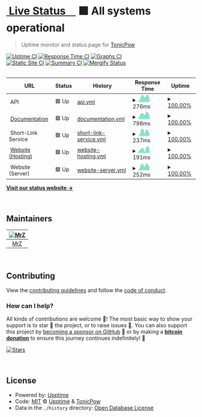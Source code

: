 # [<img alt="" src="https://tonicpow.com/favicon-32x32.png" height="28"> Live Status&nbsp;&nbsp;&nbsp;&nbsp;](https://status.tonicpow.com) <!--live status--> **🟩 All systems operational**

> Uptime monitor and status page for [TonicPow](https://tonicpow.com/?utm_source=github&utm_medium=github_repo&utm_campaign=status&utm_term=status&utm_content=status)

[![Uptime CI](https://github.com/tonicpow/status/workflows/Uptime%20CI/badge.svg)](https://github.com/tonicpow/status/actions?query=workflow%3A%22Uptime+CI%22)
[![Response Time CI](https://github.com/tonicpow/status/workflows/Response%20Time%20CI/badge.svg)](https://github.com/tonicpow/status/actions?query=workflow%3A%22Response+Time+CI%22)
[![Graphs CI](https://github.com/tonicpow/status/workflows/Graphs%20CI/badge.svg)](https://github.com/tonicpow/status/actions?query=workflow%3A%22Graphs+CI%22)
<br/>
[![Static Site CI](https://github.com/tonicpow/status/workflows/Static%20Site%20CI/badge.svg)](https://github.com/tonicpow/status/actions?query=workflow%3A%22Static+Site+CI%22)
[![Summary CI](https://github.com/tonicpow/status/workflows/Summary%20CI/badge.svg)](https://github.com/tonicpow/status/actions?query=workflow%3A%22Summary+CI%22)
[![Mergify Status](https://img.shields.io/endpoint.svg?url=https://api.mergify.com/v1/badges/tonicpow/status&style=flat&v=1)](https://mergify.io)
<br>
<br>

<!--start: status pages-->
<!-- This summary is generated by Upptime (https://github.com/upptime/upptime) -->
<!-- Do not edit this manually, your changes will be overwritten -->
<!-- prettier-ignore -->
| URL | Status | History | Response Time | Uptime |
| --- | ------ | ------- | ------------- | ------ |
| <img alt="" src="https://tonicpow.com/favicon-32x32.png" height="13"> API | 🟩 Up | [api.yml](https://github.com/tonicpow/status/commits/HEAD/history/api.yml) | <details><summary><img alt="Response time graph" src="./graphs/api/response-time-week.png" height="20"> 276ms</summary><br><a href="https://status.tonicpow.com/history/api"><img alt="Response time 230" src="https://img.shields.io/endpoint?url=https%3A%2F%2Fraw.githubusercontent.com%2Ftonicpow%2Fstatus%2FHEAD%2Fapi%2Fapi%2Fresponse-time.json"></a><br><a href="https://status.tonicpow.com/history/api"><img alt="24-hour response time 153" src="https://img.shields.io/endpoint?url=https%3A%2F%2Fraw.githubusercontent.com%2Ftonicpow%2Fstatus%2FHEAD%2Fapi%2Fapi%2Fresponse-time-day.json"></a><br><a href="https://status.tonicpow.com/history/api"><img alt="7-day response time 276" src="https://img.shields.io/endpoint?url=https%3A%2F%2Fraw.githubusercontent.com%2Ftonicpow%2Fstatus%2FHEAD%2Fapi%2Fapi%2Fresponse-time-week.json"></a><br><a href="https://status.tonicpow.com/history/api"><img alt="30-day response time 253" src="https://img.shields.io/endpoint?url=https%3A%2F%2Fraw.githubusercontent.com%2Ftonicpow%2Fstatus%2FHEAD%2Fapi%2Fapi%2Fresponse-time-month.json"></a><br><a href="https://status.tonicpow.com/history/api"><img alt="1-year response time 226" src="https://img.shields.io/endpoint?url=https%3A%2F%2Fraw.githubusercontent.com%2Ftonicpow%2Fstatus%2FHEAD%2Fapi%2Fapi%2Fresponse-time-year.json"></a></details> | <details><summary><a href="https://status.tonicpow.com/history/api">100.00%</a></summary><a href="https://status.tonicpow.com/history/api"><img alt="All-time uptime 99.98%" src="https://img.shields.io/endpoint?url=https%3A%2F%2Fraw.githubusercontent.com%2Ftonicpow%2Fstatus%2FHEAD%2Fapi%2Fapi%2Fuptime.json"></a><br><a href="https://status.tonicpow.com/history/api"><img alt="24-hour uptime 100.00%" src="https://img.shields.io/endpoint?url=https%3A%2F%2Fraw.githubusercontent.com%2Ftonicpow%2Fstatus%2FHEAD%2Fapi%2Fapi%2Fuptime-day.json"></a><br><a href="https://status.tonicpow.com/history/api"><img alt="7-day uptime 100.00%" src="https://img.shields.io/endpoint?url=https%3A%2F%2Fraw.githubusercontent.com%2Ftonicpow%2Fstatus%2FHEAD%2Fapi%2Fapi%2Fuptime-week.json"></a><br><a href="https://status.tonicpow.com/history/api"><img alt="30-day uptime 100.00%" src="https://img.shields.io/endpoint?url=https%3A%2F%2Fraw.githubusercontent.com%2Ftonicpow%2Fstatus%2FHEAD%2Fapi%2Fapi%2Fuptime-month.json"></a><br><a href="https://status.tonicpow.com/history/api"><img alt="1-year uptime 100.00%" src="https://img.shields.io/endpoint?url=https%3A%2F%2Fraw.githubusercontent.com%2Ftonicpow%2Fstatus%2FHEAD%2Fapi%2Fapi%2Fuptime-year.json"></a></details>
| <img alt="" src="https://tonicpow.com/favicon-32x32.png" height="13"> [Documentation](https://docs.tonicpow.com) | 🟩 Up | [documentation.yml](https://github.com/tonicpow/status/commits/HEAD/history/documentation.yml) | <details><summary><img alt="Response time graph" src="./graphs/documentation/response-time-week.png" height="20"> 798ms</summary><br><a href="https://status.tonicpow.com/history/documentation"><img alt="Response time 1022" src="https://img.shields.io/endpoint?url=https%3A%2F%2Fraw.githubusercontent.com%2Ftonicpow%2Fstatus%2FHEAD%2Fapi%2Fdocumentation%2Fresponse-time.json"></a><br><a href="https://status.tonicpow.com/history/documentation"><img alt="24-hour response time 483" src="https://img.shields.io/endpoint?url=https%3A%2F%2Fraw.githubusercontent.com%2Ftonicpow%2Fstatus%2FHEAD%2Fapi%2Fdocumentation%2Fresponse-time-day.json"></a><br><a href="https://status.tonicpow.com/history/documentation"><img alt="7-day response time 798" src="https://img.shields.io/endpoint?url=https%3A%2F%2Fraw.githubusercontent.com%2Ftonicpow%2Fstatus%2FHEAD%2Fapi%2Fdocumentation%2Fresponse-time-week.json"></a><br><a href="https://status.tonicpow.com/history/documentation"><img alt="30-day response time 2955" src="https://img.shields.io/endpoint?url=https%3A%2F%2Fraw.githubusercontent.com%2Ftonicpow%2Fstatus%2FHEAD%2Fapi%2Fdocumentation%2Fresponse-time-month.json"></a><br><a href="https://status.tonicpow.com/history/documentation"><img alt="1-year response time 1152" src="https://img.shields.io/endpoint?url=https%3A%2F%2Fraw.githubusercontent.com%2Ftonicpow%2Fstatus%2FHEAD%2Fapi%2Fdocumentation%2Fresponse-time-year.json"></a></details> | <details><summary><a href="https://status.tonicpow.com/history/documentation">100.00%</a></summary><a href="https://status.tonicpow.com/history/documentation"><img alt="All-time uptime 99.89%" src="https://img.shields.io/endpoint?url=https%3A%2F%2Fraw.githubusercontent.com%2Ftonicpow%2Fstatus%2FHEAD%2Fapi%2Fdocumentation%2Fuptime.json"></a><br><a href="https://status.tonicpow.com/history/documentation"><img alt="24-hour uptime 100.00%" src="https://img.shields.io/endpoint?url=https%3A%2F%2Fraw.githubusercontent.com%2Ftonicpow%2Fstatus%2FHEAD%2Fapi%2Fdocumentation%2Fuptime-day.json"></a><br><a href="https://status.tonicpow.com/history/documentation"><img alt="7-day uptime 100.00%" src="https://img.shields.io/endpoint?url=https%3A%2F%2Fraw.githubusercontent.com%2Ftonicpow%2Fstatus%2FHEAD%2Fapi%2Fdocumentation%2Fuptime-week.json"></a><br><a href="https://status.tonicpow.com/history/documentation"><img alt="30-day uptime 96.51%" src="https://img.shields.io/endpoint?url=https%3A%2F%2Fraw.githubusercontent.com%2Ftonicpow%2Fstatus%2FHEAD%2Fapi%2Fdocumentation%2Fuptime-month.json"></a><br><a href="https://status.tonicpow.com/history/documentation"><img alt="1-year uptime 99.71%" src="https://img.shields.io/endpoint?url=https%3A%2F%2Fraw.githubusercontent.com%2Ftonicpow%2Fstatus%2FHEAD%2Fapi%2Fdocumentation%2Fuptime-year.json"></a></details>
| <img alt="" src="https://tonicpow.com/favicon-32x32.png" height="13"> Short-Link Service | 🟩 Up | [short-link-service.yml](https://github.com/tonicpow/status/commits/HEAD/history/short-link-service.yml) | <details><summary><img alt="Response time graph" src="./graphs/short-link-service/response-time-week.png" height="20"> 237ms</summary><br><a href="https://status.tonicpow.com/history/short-link-service"><img alt="Response time 192" src="https://img.shields.io/endpoint?url=https%3A%2F%2Fraw.githubusercontent.com%2Ftonicpow%2Fstatus%2FHEAD%2Fapi%2Fshort-link-service%2Fresponse-time.json"></a><br><a href="https://status.tonicpow.com/history/short-link-service"><img alt="24-hour response time 101" src="https://img.shields.io/endpoint?url=https%3A%2F%2Fraw.githubusercontent.com%2Ftonicpow%2Fstatus%2FHEAD%2Fapi%2Fshort-link-service%2Fresponse-time-day.json"></a><br><a href="https://status.tonicpow.com/history/short-link-service"><img alt="7-day response time 237" src="https://img.shields.io/endpoint?url=https%3A%2F%2Fraw.githubusercontent.com%2Ftonicpow%2Fstatus%2FHEAD%2Fapi%2Fshort-link-service%2Fresponse-time-week.json"></a><br><a href="https://status.tonicpow.com/history/short-link-service"><img alt="30-day response time 207" src="https://img.shields.io/endpoint?url=https%3A%2F%2Fraw.githubusercontent.com%2Ftonicpow%2Fstatus%2FHEAD%2Fapi%2Fshort-link-service%2Fresponse-time-month.json"></a><br><a href="https://status.tonicpow.com/history/short-link-service"><img alt="1-year response time 191" src="https://img.shields.io/endpoint?url=https%3A%2F%2Fraw.githubusercontent.com%2Ftonicpow%2Fstatus%2FHEAD%2Fapi%2Fshort-link-service%2Fresponse-time-year.json"></a></details> | <details><summary><a href="https://status.tonicpow.com/history/short-link-service">100.00%</a></summary><a href="https://status.tonicpow.com/history/short-link-service"><img alt="All-time uptime 100.00%" src="https://img.shields.io/endpoint?url=https%3A%2F%2Fraw.githubusercontent.com%2Ftonicpow%2Fstatus%2FHEAD%2Fapi%2Fshort-link-service%2Fuptime.json"></a><br><a href="https://status.tonicpow.com/history/short-link-service"><img alt="24-hour uptime 100.00%" src="https://img.shields.io/endpoint?url=https%3A%2F%2Fraw.githubusercontent.com%2Ftonicpow%2Fstatus%2FHEAD%2Fapi%2Fshort-link-service%2Fuptime-day.json"></a><br><a href="https://status.tonicpow.com/history/short-link-service"><img alt="7-day uptime 100.00%" src="https://img.shields.io/endpoint?url=https%3A%2F%2Fraw.githubusercontent.com%2Ftonicpow%2Fstatus%2FHEAD%2Fapi%2Fshort-link-service%2Fuptime-week.json"></a><br><a href="https://status.tonicpow.com/history/short-link-service"><img alt="30-day uptime 100.00%" src="https://img.shields.io/endpoint?url=https%3A%2F%2Fraw.githubusercontent.com%2Ftonicpow%2Fstatus%2FHEAD%2Fapi%2Fshort-link-service%2Fuptime-month.json"></a><br><a href="https://status.tonicpow.com/history/short-link-service"><img alt="1-year uptime 100.00%" src="https://img.shields.io/endpoint?url=https%3A%2F%2Fraw.githubusercontent.com%2Ftonicpow%2Fstatus%2FHEAD%2Fapi%2Fshort-link-service%2Fuptime-year.json"></a></details>
| <img alt="" src="https://tonicpow.com/favicon-32x32.png" height="13"> [Website (Hosting)](https://tonicpow.com) | 🟩 Up | [website-hosting.yml](https://github.com/tonicpow/status/commits/HEAD/history/website-hosting.yml) | <details><summary><img alt="Response time graph" src="./graphs/website-hosting/response-time-week.png" height="20"> 191ms</summary><br><a href="https://status.tonicpow.com/history/website-hosting"><img alt="Response time 217" src="https://img.shields.io/endpoint?url=https%3A%2F%2Fraw.githubusercontent.com%2Ftonicpow%2Fstatus%2FHEAD%2Fapi%2Fwebsite-hosting%2Fresponse-time.json"></a><br><a href="https://status.tonicpow.com/history/website-hosting"><img alt="24-hour response time 176" src="https://img.shields.io/endpoint?url=https%3A%2F%2Fraw.githubusercontent.com%2Ftonicpow%2Fstatus%2FHEAD%2Fapi%2Fwebsite-hosting%2Fresponse-time-day.json"></a><br><a href="https://status.tonicpow.com/history/website-hosting"><img alt="7-day response time 191" src="https://img.shields.io/endpoint?url=https%3A%2F%2Fraw.githubusercontent.com%2Ftonicpow%2Fstatus%2FHEAD%2Fapi%2Fwebsite-hosting%2Fresponse-time-week.json"></a><br><a href="https://status.tonicpow.com/history/website-hosting"><img alt="30-day response time 192" src="https://img.shields.io/endpoint?url=https%3A%2F%2Fraw.githubusercontent.com%2Ftonicpow%2Fstatus%2FHEAD%2Fapi%2Fwebsite-hosting%2Fresponse-time-month.json"></a><br><a href="https://status.tonicpow.com/history/website-hosting"><img alt="1-year response time 216" src="https://img.shields.io/endpoint?url=https%3A%2F%2Fraw.githubusercontent.com%2Ftonicpow%2Fstatus%2FHEAD%2Fapi%2Fwebsite-hosting%2Fresponse-time-year.json"></a></details> | <details><summary><a href="https://status.tonicpow.com/history/website-hosting">100.00%</a></summary><a href="https://status.tonicpow.com/history/website-hosting"><img alt="All-time uptime 100.00%" src="https://img.shields.io/endpoint?url=https%3A%2F%2Fraw.githubusercontent.com%2Ftonicpow%2Fstatus%2FHEAD%2Fapi%2Fwebsite-hosting%2Fuptime.json"></a><br><a href="https://status.tonicpow.com/history/website-hosting"><img alt="24-hour uptime 100.00%" src="https://img.shields.io/endpoint?url=https%3A%2F%2Fraw.githubusercontent.com%2Ftonicpow%2Fstatus%2FHEAD%2Fapi%2Fwebsite-hosting%2Fuptime-day.json"></a><br><a href="https://status.tonicpow.com/history/website-hosting"><img alt="7-day uptime 100.00%" src="https://img.shields.io/endpoint?url=https%3A%2F%2Fraw.githubusercontent.com%2Ftonicpow%2Fstatus%2FHEAD%2Fapi%2Fwebsite-hosting%2Fuptime-week.json"></a><br><a href="https://status.tonicpow.com/history/website-hosting"><img alt="30-day uptime 100.00%" src="https://img.shields.io/endpoint?url=https%3A%2F%2Fraw.githubusercontent.com%2Ftonicpow%2Fstatus%2FHEAD%2Fapi%2Fwebsite-hosting%2Fuptime-month.json"></a><br><a href="https://status.tonicpow.com/history/website-hosting"><img alt="1-year uptime 100.00%" src="https://img.shields.io/endpoint?url=https%3A%2F%2Fraw.githubusercontent.com%2Ftonicpow%2Fstatus%2FHEAD%2Fapi%2Fwebsite-hosting%2Fuptime-year.json"></a></details>
| <img alt="" src="https://tonicpow.com/favicon-32x32.png" height="13"> Website (Server) | 🟩 Up | [website-server.yml](https://github.com/tonicpow/status/commits/HEAD/history/website-server.yml) | <details><summary><img alt="Response time graph" src="./graphs/website-server/response-time-week.png" height="20"> 252ms</summary><br><a href="https://status.tonicpow.com/history/website-server"><img alt="Response time 204" src="https://img.shields.io/endpoint?url=https%3A%2F%2Fraw.githubusercontent.com%2Ftonicpow%2Fstatus%2FHEAD%2Fapi%2Fwebsite-server%2Fresponse-time.json"></a><br><a href="https://status.tonicpow.com/history/website-server"><img alt="24-hour response time 165" src="https://img.shields.io/endpoint?url=https%3A%2F%2Fraw.githubusercontent.com%2Ftonicpow%2Fstatus%2FHEAD%2Fapi%2Fwebsite-server%2Fresponse-time-day.json"></a><br><a href="https://status.tonicpow.com/history/website-server"><img alt="7-day response time 252" src="https://img.shields.io/endpoint?url=https%3A%2F%2Fraw.githubusercontent.com%2Ftonicpow%2Fstatus%2FHEAD%2Fapi%2Fwebsite-server%2Fresponse-time-week.json"></a><br><a href="https://status.tonicpow.com/history/website-server"><img alt="30-day response time 210" src="https://img.shields.io/endpoint?url=https%3A%2F%2Fraw.githubusercontent.com%2Ftonicpow%2Fstatus%2FHEAD%2Fapi%2Fwebsite-server%2Fresponse-time-month.json"></a><br><a href="https://status.tonicpow.com/history/website-server"><img alt="1-year response time 206" src="https://img.shields.io/endpoint?url=https%3A%2F%2Fraw.githubusercontent.com%2Ftonicpow%2Fstatus%2FHEAD%2Fapi%2Fwebsite-server%2Fresponse-time-year.json"></a></details> | <details><summary><a href="https://status.tonicpow.com/history/website-server">100.00%</a></summary><a href="https://status.tonicpow.com/history/website-server"><img alt="All-time uptime 100.00%" src="https://img.shields.io/endpoint?url=https%3A%2F%2Fraw.githubusercontent.com%2Ftonicpow%2Fstatus%2FHEAD%2Fapi%2Fwebsite-server%2Fuptime.json"></a><br><a href="https://status.tonicpow.com/history/website-server"><img alt="24-hour uptime 100.00%" src="https://img.shields.io/endpoint?url=https%3A%2F%2Fraw.githubusercontent.com%2Ftonicpow%2Fstatus%2FHEAD%2Fapi%2Fwebsite-server%2Fuptime-day.json"></a><br><a href="https://status.tonicpow.com/history/website-server"><img alt="7-day uptime 100.00%" src="https://img.shields.io/endpoint?url=https%3A%2F%2Fraw.githubusercontent.com%2Ftonicpow%2Fstatus%2FHEAD%2Fapi%2Fwebsite-server%2Fuptime-week.json"></a><br><a href="https://status.tonicpow.com/history/website-server"><img alt="30-day uptime 100.00%" src="https://img.shields.io/endpoint?url=https%3A%2F%2Fraw.githubusercontent.com%2Ftonicpow%2Fstatus%2FHEAD%2Fapi%2Fwebsite-server%2Fuptime-month.json"></a><br><a href="https://status.tonicpow.com/history/website-server"><img alt="1-year uptime 100.00%" src="https://img.shields.io/endpoint?url=https%3A%2F%2Fraw.githubusercontent.com%2Ftonicpow%2Fstatus%2FHEAD%2Fapi%2Fwebsite-server%2Fuptime-year.json"></a></details>

<!--end: status pages-->

[**Visit our status website →**](https://status.tonicpow.com)

<br/>

## Maintainers

| [<img src="https://github.com/mrz1836.png" height="50" alt="MrZ" />](https://github.com/mrz1836) |
| :----------------------------------------------------------------------------------------------: |
|                                [MrZ](https://github.com/mrz1836)                                 |

<br/>

## Contributing

View the [contributing guidelines](.github/CONTRIBUTING.md) and follow the [code of conduct](.github/CODE_OF_CONDUCT.md).

### How can I help?

All kinds of contributions are welcome :raised_hands:!
The most basic way to show your support is to star :star2: the project, or to raise issues :speech_balloon:.
You can also support this project by [becoming a sponsor on GitHub](https://github.com/sponsors/TonicPow) :clap:
or by making a [**bitcoin donation**](https://tonicpow.com/?utm_source=github&utm_medium=sponsor-link&utm_campaign=status&utm_term=status&utm_content=status) to ensure this journey continues indefinitely! :rocket:

[![Stars](https://img.shields.io/github/stars/tonicpow/status?label=Please%20like%20us&style=social)](https://github.com/tonicpow/status/stargazers)

<br/>

## License

- Powered by: [Upptime](https://github.com/upptime/upptime)
- Code: [MIT](./LICENSE) © [Upptime](https://github.com/upptime/upptime) & [TonicPow](https://tonicpow.com/?utm_source=github&utm_medium=sponsor-link&utm_campaign=status&utm_term=status&utm_content=status)
- Data in the `./history` directory: [Open Database License](https://opendatacommons.org/licenses/odbl/1-0/)
